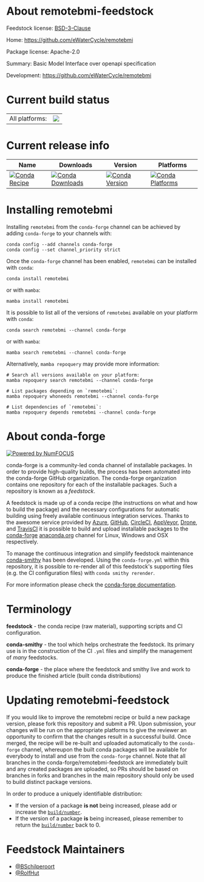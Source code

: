 About remotebmi-feedstock
=========================

Feedstock license: [BSD-3-Clause](https://github.com/conda-forge/remotebmi-feedstock/blob/main/LICENSE.txt)

Home: https://github.com/eWaterCycle/remotebmi

Package license: Apache-2.0

Summary: Basic Model Interface over openapi specification

Development: https://github.com/eWaterCycle/remotebmi

Current build status
====================


<table><tr><td>All platforms:</td>
    <td>
      <a href="https://dev.azure.com/conda-forge/feedstock-builds/_build/latest?definitionId=24183&branchName=main">
        <img src="https://dev.azure.com/conda-forge/feedstock-builds/_apis/build/status/remotebmi-feedstock?branchName=main">
      </a>
    </td>
  </tr>
</table>

Current release info
====================

| Name | Downloads | Version | Platforms |
| --- | --- | --- | --- |
| [![Conda Recipe](https://img.shields.io/badge/recipe-remotebmi-green.svg)](https://anaconda.org/conda-forge/remotebmi) | [![Conda Downloads](https://img.shields.io/conda/dn/conda-forge/remotebmi.svg)](https://anaconda.org/conda-forge/remotebmi) | [![Conda Version](https://img.shields.io/conda/vn/conda-forge/remotebmi.svg)](https://anaconda.org/conda-forge/remotebmi) | [![Conda Platforms](https://img.shields.io/conda/pn/conda-forge/remotebmi.svg)](https://anaconda.org/conda-forge/remotebmi) |

Installing remotebmi
====================

Installing `remotebmi` from the `conda-forge` channel can be achieved by adding `conda-forge` to your channels with:

```
conda config --add channels conda-forge
conda config --set channel_priority strict
```

Once the `conda-forge` channel has been enabled, `remotebmi` can be installed with `conda`:

```
conda install remotebmi
```

or with `mamba`:

```
mamba install remotebmi
```

It is possible to list all of the versions of `remotebmi` available on your platform with `conda`:

```
conda search remotebmi --channel conda-forge
```

or with `mamba`:

```
mamba search remotebmi --channel conda-forge
```

Alternatively, `mamba repoquery` may provide more information:

```
# Search all versions available on your platform:
mamba repoquery search remotebmi --channel conda-forge

# List packages depending on `remotebmi`:
mamba repoquery whoneeds remotebmi --channel conda-forge

# List dependencies of `remotebmi`:
mamba repoquery depends remotebmi --channel conda-forge
```


About conda-forge
=================

[![Powered by
NumFOCUS](https://img.shields.io/badge/powered%20by-NumFOCUS-orange.svg?style=flat&colorA=E1523D&colorB=007D8A)](https://numfocus.org)

conda-forge is a community-led conda channel of installable packages.
In order to provide high-quality builds, the process has been automated into the
conda-forge GitHub organization. The conda-forge organization contains one repository
for each of the installable packages. Such a repository is known as a *feedstock*.

A feedstock is made up of a conda recipe (the instructions on what and how to build
the package) and the necessary configurations for automatic building using freely
available continuous integration services. Thanks to the awesome service provided by
[Azure](https://azure.microsoft.com/en-us/services/devops/), [GitHub](https://github.com/),
[CircleCI](https://circleci.com/), [AppVeyor](https://www.appveyor.com/),
[Drone](https://cloud.drone.io/welcome), and [TravisCI](https://travis-ci.com/)
it is possible to build and upload installable packages to the
[conda-forge](https://anaconda.org/conda-forge) [anaconda.org](https://anaconda.org/)
channel for Linux, Windows and OSX respectively.

To manage the continuous integration and simplify feedstock maintenance
[conda-smithy](https://github.com/conda-forge/conda-smithy) has been developed.
Using the ``conda-forge.yml`` within this repository, it is possible to re-render all of
this feedstock's supporting files (e.g. the CI configuration files) with ``conda smithy rerender``.

For more information please check the [conda-forge documentation](https://conda-forge.org/docs/).

Terminology
===========

**feedstock** - the conda recipe (raw material), supporting scripts and CI configuration.

**conda-smithy** - the tool which helps orchestrate the feedstock.
                   Its primary use is in the construction of the CI ``.yml`` files
                   and simplify the management of *many* feedstocks.

**conda-forge** - the place where the feedstock and smithy live and work to
                  produce the finished article (built conda distributions)


Updating remotebmi-feedstock
============================

If you would like to improve the remotebmi recipe or build a new
package version, please fork this repository and submit a PR. Upon submission,
your changes will be run on the appropriate platforms to give the reviewer an
opportunity to confirm that the changes result in a successful build. Once
merged, the recipe will be re-built and uploaded automatically to the
`conda-forge` channel, whereupon the built conda packages will be available for
everybody to install and use from the `conda-forge` channel.
Note that all branches in the conda-forge/remotebmi-feedstock are
immediately built and any created packages are uploaded, so PRs should be based
on branches in forks and branches in the main repository should only be used to
build distinct package versions.

In order to produce a uniquely identifiable distribution:
 * If the version of a package **is not** being increased, please add or increase
   the [``build/number``](https://docs.conda.io/projects/conda-build/en/latest/resources/define-metadata.html#build-number-and-string).
 * If the version of a package **is** being increased, please remember to return
   the [``build/number``](https://docs.conda.io/projects/conda-build/en/latest/resources/define-metadata.html#build-number-and-string)
   back to 0.

Feedstock Maintainers
=====================

* [@BSchilperoort](https://github.com/BSchilperoort/)
* [@RolfHut](https://github.com/RolfHut/)

